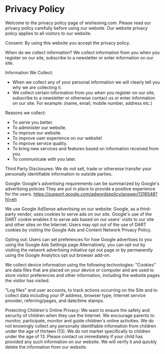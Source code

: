 # Privacy Policy

Welcome to the privacy policy page of wishesimg.com. Please read our privacy policy carefully before using our website. Our website privacy policy applies to all visitors to our website.


Consent:
By using this website you accept the privacy policy.


When do we collect information?
We collect information from you when you register on our site, subscribe to a newsletter or enter information on our site.


Information We Collect:
- When we collect any of your personal information we will clearly tell you why we are collecting it.
- We collect certain information from you when you register on our site, subscribe to a newsletter or otherwise contact us or enter information on our site. For example: (name, email, mobile number, address etc.)


Reasons we collect:
- To serve you better.
- To administer our website.
- To improve our website.
- To improve user experience on our website!
- To improve service quality.
- To bring new services and features based on information received from you.
- To communicate with you later.


Third Party Disclosures:
We do not sell, trade or otherwise transfer your personally identifiable information to outside parties.


Google:
Google's advertising requirements can be summarized by Google's advertising policies They are put in place to provide a positive experience for the users. https://support.google.com/adwordspolicy/answer/1316548?hl=en


We use Google AdSense advertising on our website:
Google, as a third-party vendor, uses cookies to serve ads on our site. Google's use of the DART cookie enables it to serve ads based on our users' visits to our site and other sites on the Internet. Users may opt out of the use of DART cookies by visiting the Google Ads and Content Network Privacy Policy.


Opting out:
Users can set preferences for how Google advertises to you using the Google Ads Settings page Alternatively, you can opt out by visiting the network advertising initiative opt out page or by permanently using the Google Analytics opt out browser add-on.


We collect device information using the following technologies:
"Cookies" are data files that are placed on your device or computer and are used to store visitor preferences and other information, including the website pages the visitor has visited.

"Log files" and user accounts, to track actions occurring on the Site and to collect data including your IP address, browser type, Internet service provider, referring/pages, and date/time stamps.


Protecting Children's Online Privacy:
We want to ensure the safety and security of children when they use the Internet. We encourage parents to monitor, participate, monitor and guide children's online activities. We do not knowingly collect any personally identifiable information from children under the age of thirteen (13). We do not market specifically to children under the age of 13. Please contact us immediately if your child has provided any such information on our website. We will verify it and quickly delete the information from our website.

